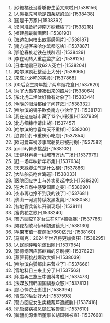 
1. [砂糖橘还没看够野生菌又来啦]-[1538156]
1. [人类祖先可能是四条腿的鱼]-[1538438]
1. [国是千万家]-[1538392]
1. [漠河准备好迎南方砂糖橘了]-[1538218]
1. [福建舰最新画面]-[1538193]
1. [海边如何拍出故事感照片]-[1538187]
1. [南方游客来哈尔滨都吃啥]-[1537887]
1. [鄂伦春族老铁在线辟谣]-[1538429]
1. [李在明转入重症监护室]-[1538125]
1. [日本地震已致62人死亡]-[1538204]
1. [哈尔滨疯狂整活上大分]-[1538065]
1. [来东北必吃的美食]-[1537868]
1. [00后女生跨年捡了两车烟花盒]-[1537620]
1. [为了大勋花硬凑出来的照片]-[1538064]
1. [东北虎二埋汰好像有对象了]-[1538344]
1. [今晚的眼泪都给了问苍茫]-[1538332]
1. [哈尔滨的镜子欺负南方小伙伴了]-[1538170]
1. [我在这座城市藏了13个小彩蛋]-[1537939]
1. [北方细糠申请出战]-[1537457]
1. [哈尔滨的惊喜每天不重样]-[1538200]
1. [浪胃仙打卡重庆小吃店]-[1537854]
1. [欧可爱车祸涉事驾驶员已被刑拘]-[1537582]
1. [griddy舞步挑战]-[1538102]
1. [王健林再卖一线城市万达广场]-[1537979]
1. [赶一场年味新年市集]-[1537634]
1. [天天跺脚生气是什么梗]-[1537886]
1. [大陆船员呛台海巡]-[1538033]
1. [医院回应护士与外卖员起冲突]-[1538320]
1. [在大自然中感受国画之美]-[1538090]
1. [夜市再也挣不到我的钱了]-[1537681]
1. [佛山一河涌持续发黑发臭]-[1538058]
1. [各地官兵新年开训现场]-[1538111]
1. [富贵花之歌]-[1538240]
1. [警方回应11岁女生在KTV被强暴]-[1537786]
1. [繁花胡歌马伊琍初遇镜头]-[1538130]
1. [苹果市值一夜蒸发7660亿元]-[1538160]
1. [马斯克：2024年世界将更加疯狂]-[1538295]
1. [人民网评哈尔滨出圈]-[1537954]
1. [郭德纲回应郭麒麟的牙刷梗]-[1537622]
1. [蔡萝莉挑战爆改大姨]-[1538039]
1. [哈尔滨白狐都出来营业了]-[1537666]
1. [雪地科目三来上分了]-[1537563]
1. [印度再三施压中国科考船]-[1537473]
1. [法媒放错韩国国旗惹众怒]-[1537813]
1. [顾心怿院士逝世]-[1538394]
1. [青岛的后劲好大]-[1537598]
1. [警方回应女生卖糖葫芦遭威胁]-[1537418]
1. [元启装病被凤隐过客警告]-[1537610]
1. [新疆能源集团董事长胡国强被查]-[1537668]